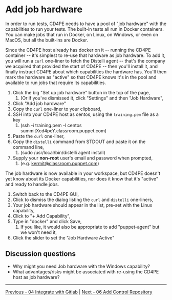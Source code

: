 # Add job hardware

In order to run tests, CD4PE needs to have a pool of "job hardware" with the capabilities to run your tests.  The built-in tests all run in Docker containers.  You can make jobs that run in Docker, on Linux, on Windows, or even on MacOS, but all the built-ins are Docker.

Since the CD4PE host already has docker on it -- running the CD4PE container -- it's simplest to re-use that hardware as job hardware.  To add it, you will run a `curl` one-liner to fetch the Distelli agent -- that's the company we acquired that provided the start of CD4PE -- then you'll install it, and finally instruct CD4PE about which capabilities the hardware has.  You'll then mark the hardware as "active" so that CD4PE knows it's in the pool and available to run jobs that require its capabilities.

1. Click the big "Set up job hardware" button in the top of the page,
    1. (Or if you've dismissed it, click "Settings" and then "Job Hardware",
1. Click "Add job hardware"
1. Copy the `curl` one-liner to your clipboard,
1. SSH into your CD4PE host as centos, using the `training.pem` file as a key
    1. (ssh -i training.pem -l centos summitXcd4peY.classroom.puppet.com)
1. Paste the `curl` one-liner,
1. Copy the `distelli` command from STDOUT and paste it on the command line,
    1. (sudo /usr/local/bin/distelli agent install)
1. Supply your **non-root** user's email and password when prompted,
    1. (e.g. kermit@classroom.puppet.com)

The job hardware is now available in your workspace, but CD4PE doesn't yet know about its Docker capabilities, nor does it know that it's "active" and ready to handle jobs.

1. Switch back to the CD4PE GUI,
1. Click to dismiss the dialog listing the `curl` and `distelli` one-liners,
1. Your job hardware should appear in the list, pre-set with the Linux capability,
1. Click to "+ Add Capability",
1. Type in "docker" and click Save,
    1. If you like, it would also be appropriate to add "puppet-agent" but we won't need it,
1. Click the slider to set the "Job Hardware Active"

## Discussion questions

* Why might you need Job hardware with the Windows capability?
* What advantages/risks might be associated with re-using the CD4PE host as job hardware?

---

[Previous - 04 Integrate with Gitlab](04_integrate_with_gitlab.md) | [Next - 06 Add Control Repository](06_add_control_repository.md)
